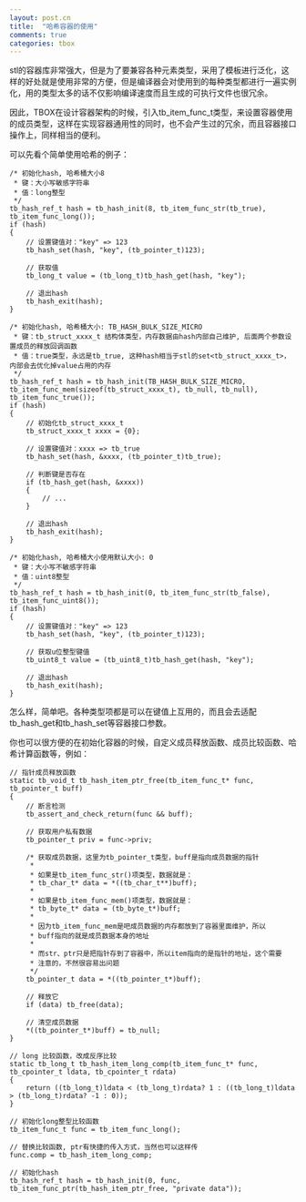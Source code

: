 ```yaml
---
layout: post.cn
title:  "哈希容器的使用"
comments: true
categories: tbox
---
```


stl的容器库非常强大，但是为了要兼容各种元素类型，采用了模板进行泛化，这样的好处就是使用非常的方便，但是编译器会对使用到的每种类型都进行一遍实例化，用的类型太多的话不仅影响编译速度而且生成的可执行文件也很冗余。

因此，TBOX在设计容器架构的时候，引入tb_item_func_t类型，来设置容器使用的成员类型，这样在实现容器通用性的同时，也不会产生过的冗余，而且容器接口操作上，同样相当的便利。

可以先看个简单使用哈希的例子：



    /* 初始化hash, 哈希桶大小8
     * 键：大小写敏感字符串
     * 值：long整型
     */
    tb_hash_ref_t hash = tb_hash_init(8, tb_item_func_str(tb_true), tb_item_func_long());
    if (hash)
    {
        // 设置键值对："key" => 123
        tb_hash_set(hash, "key", (tb_pointer_t)123);

        // 获取值
        tb_long_t value = (tb_long_t)tb_hash_get(hash, "key");

        // 退出hash
        tb_hash_exit(hash);
    }

    /* 初始化hash, 哈希桶大小: TB_HASH_BULK_SIZE_MICRO
     * 键：tb_struct_xxxx_t 结构体类型，内存数据由hash内部自己维护, 后面两个参数设置成员的释放回调函数
     * 值：true类型，永远是tb_true, 这种hash相当于stl的set<tb_struct_xxxx_t>，内部会去优化掉value占用的内存
     */
    tb_hash_ref_t hash = tb_hash_init(TB_HASH_BULK_SIZE_MICRO, tb_item_func_mem(sizeof(tb_struct_xxxx_t), tb_null, tb_null), tb_item_func_true());
    if (hash)
    {
        // 初始化tb_struct_xxxx_t
        tb_struct_xxxx_t xxxx = {0};

        // 设置键值对：xxxx => tb_true
        tb_hash_set(hash, &xxxx, (tb_pointer_t)tb_true);

        // 判断键是否存在
        if (tb_hash_get(hash, &xxxx)) 
        {
            // ...
        }

        // 退出hash
        tb_hash_exit(hash);
    }

    /* 初始化hash, 哈希桶大小使用默认大小: 0
     * 键：大小写不敏感字符串
     * 值：uint8整型
     */
    tb_hash_ref_t hash = tb_hash_init(0, tb_item_func_str(tb_false), tb_item_func_uint8());
    if (hash)
    {
        // 设置键值对："key" => 123
        tb_hash_set(hash, "key", (tb_pointer_t)123);

        // 获取u位整型键值
        tb_uint8_t value = (tb_uint8_t)tb_hash_get(hash, "key");

        // 退出hash
        tb_hash_exit(hash);
    }

怎么样，简单吧。各种类型项都是可以在键值上互用的，而且会去适配tb_hash_get和tb_hash_set等容器接口参数。

你也可以很方便的在初始化容器的时候，自定义成员释放函数、成员比较函数、哈希计算函数等，例如：

    // 指针成员释放函数
    static tb_void_t tb_hash_item_ptr_free(tb_item_func_t* func, tb_pointer_t buff)
    {
        // 断言检测
        tb_assert_and_check_return(func && buff);

        // 获取用户私有数据
        tb_pointer_t priv = func->priv;

        /* 获取成员数据，这里为tb_pointer_t类型，buff是指向成员数据的指针
         *
         * 如果是tb_item_func_str()项类型，数据就是：
         * tb_char_t* data = *((tb_char_t**)buff);
         *    
         * 如果是tb_item_func_mem()项类型，数据就是：
         * tb_byte_t* data = (tb_byte_t*)buff;
         *
         * 因为tb_item_func_mem是吧成员数据的内存都放到了容器里面维护，所以
         * buff指向的就是成员数据本身的地址
         *
         * 而str、ptr只是把指针存到了容器中，所以item指向的是指针的地址，这个需要
         * 注意的，不然很容易出问题
         */
        tb_pointer_t data = *((tb_pointer_t*)buff);
        
        // 释放它
        if (data) tb_free(data);

        // 清空成员数据
        *((tb_pointer_t*)buff) = tb_null;
    }

    // long 比较函数，改成反序比较
    static tb_long_t tb_hash_item_long_comp(tb_item_func_t* func, tb_cpointer_t ldata, tb_cpointer_t rdata)
    {
        return ((tb_long_t)ldata < (tb_long_t)rdata? 1 : ((tb_long_t)ldata > (tb_long_t)rdata? -1 : 0));
    }

    // 初始化long整型比较函数
    tb_item_func_t func = tb_item_func_long();

    // 替换比较函数, ptr有快捷的传入方式，当然也可以这样传
    func.comp = tb_hash_item_long_comp;

    // 初始化hash
    tb_hash_ref_t hash = tb_hash_init(0, func, tb_item_func_ptr(tb_hash_item_ptr_free, "private data"));

